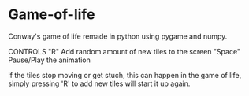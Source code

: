 # Game-of-life
Conway's game of life remade in python using pygame and numpy.

CONTROLS
"R" Add random amount of new tiles to the screen
"Space" Pause/Play the animation

if the tiles stop moving or get stuch, this can happen in the game of life,
simply pressing 'R' to add new tiles will start it up again.
